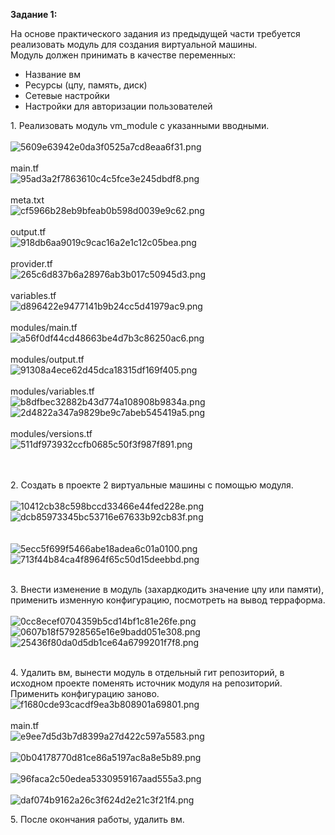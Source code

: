 **Задание 1:**

На основе практического задания из предыдущей части требуется реализовать модуль для создания виртуальной машины.  
Модуль должен принимать в качестве переменных:

- Название вм
- Ресурсы (цпу, память, диск)
- Сетевые настройки
- Настройки для авторизации пользователей

1\. Реализовать модуль vm_module с указанными вводными.  
<br/>![5609e63942e0da3f0525a7cd8eaa6f31.png](../../../_resources/5609e63942e0da3f0525a7cd8eaa6f31.png)  
<br/>main.tf  
![95ad3a2f7863610c4c5fce3e245dbdf8.png](../../../_resources/95ad3a2f7863610c4c5fce3e245dbdf8.png)  
<br/>meta.txt  
![cf5966b28eb9bfeab0b598d0039e9c62.png](../../../_resources/cf5966b28eb9bfeab0b598d0039e9c62.png)  
<br/>output.tf  
![918db6aa9019c9cac16a2e1c12c05bea.png](../../../_resources/918db6aa9019c9cac16a2e1c12c05bea.png)  
<br/>provider.tf  
![265c6d837b6a28976ab3b017c50945d3.png](../../../_resources/265c6d837b6a28976ab3b017c50945d3.png)  
<br/>variables.tf  
![d896422e9477141b9b24cc5d41979ac9.png](../../../_resources/d896422e9477141b9b24cc5d41979ac9.png)  
<br/>modules/main.tf  
![a56f0df44cd48663be4d7b3c86250ac6.png](../../../_resources/a56f0df44cd48663be4d7b3c86250ac6.png)  
<br/>modules/output.tf  
![91308a4ece62d45dca18315df169f405.png](../../../_resources/91308a4ece62d45dca18315df169f405.png)  
<br/>modules/variables.tf  
![b8dfbec32882b43d774a108908b9834a.png](../../../_resources/b8dfbec32882b43d774a108908b9834a.png)  
![2d4822a347a9829be9c7abeb545419a5.png](../../../_resources/2d4822a347a9829be9c7abeb545419a5.png)  
<br/>modules/versions.tf  
![511df973932ccfb0685c50f3f987f891.png](../../../_resources/511df973932ccfb0685c50f3f987f891.png)  
<br/><br/>

2\. Создать в проекте 2 виртуальные машины с помощью модуля.  
<br/>![10412cb38c598bccd33466e44fed228e.png](../../../_resources/10412cb38c598bccd33466e44fed228e.png)  
![dcb85973345bc53716e67633b92cb83f.png](../../../_resources/dcb85973345bc53716e67633b92cb83f.png)  
<br/><br/>![5ecc5f699f5466abe18adea6c01a0100.png](../../../_resources/5ecc5f699f5466abe18adea6c01a0100.png)  
![713f44b84ca4f8964f65c50d15deebbd.png](../../../_resources/713f44b84ca4f8964f65c50d15deebbd.png)  
<br/>

3\. Внести изменение в модуль (захардкодить значение цпу или памяти), применить изменную конфигурацию, посмотреть на вывод терраформа.  
<br/>![0cc8ecef0704359b5cd14bf1c81e26fe.png](../../../_resources/0cc8ecef0704359b5cd14bf1c81e26fe.png)  
![0607b18f57928565e16e9badd051e308.png](../../../_resources/0607b18f57928565e16e9badd051e308.png)  
![25436f80da0d5db1ce64a6799201f7f8.png](../../../_resources/25436f80da0d5db1ce64a6799201f7f8.png)  
<br/>

4\. Удалить вм, вынести модуль в отдельный гит репозиторий, в исходном проекте поменять источник модуля на репозиторий. Применить конфигурацию заново.  
![f1680cde93cacdf9ea3b808901a69801.png](../../../_resources/f1680cde93cacdf9ea3b808901a69801.png)  
<br/>main.tf  
![e9ee7d5d3b7d8399a27d422c597a5583.png](../../../_resources/e9ee7d5d3b7d8399a27d422c597a5583.png)  
<br/>![0b04178770d81ce86a5197ac8a8e5b89.png](../../../_resources/0b04178770d81ce86a5197ac8a8e5b89.png)  
<br/>![96faca2c50edea5330959167aad555a3.png](../../../_resources/96faca2c50edea5330959167aad555a3.png)  
<br/>![daf074b9162a26c3f624d2e21c3f21f4.png](../../../_resources/daf074b9162a26c3f624d2e21c3f21f4.png)

5\. После окончания работы, удалить вм.